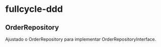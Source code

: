 # fullcycle-ddd

## OrderRepository
Ajustado o OrderRepository para implementar OrderRepositoryInterface.